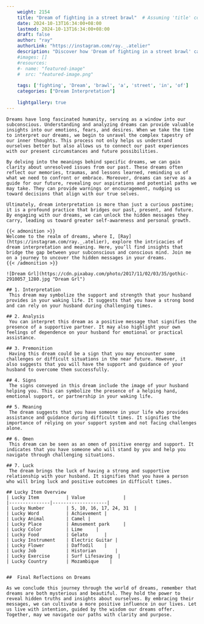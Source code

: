 ```yaml
---
    weight: 2154
    title: "Dream of fighting in a street brawl"  # Assuming 'title' column exists
    date: 2024-10-13T16:34:00+08:00
    lastmod: 2024-10-13T16:34:00+08:00
    draft: false
    author: "ray"
    authorLink: "https://instagram.com/ray._.atelier"
    description: "Discover how 'Dream of fighting in a street brawl' can interpret your future and uncover its significant meanings in your life."
    #images: []
    #resources:
    #- name: "featured-image"
    #  src: "featured-image.png"
    
    tags: ['fighting', 'Dream', 'brawl', 'a', 'street', 'in', 'of']
    categories: ["Dream Interpretation"]
    
    lightgallery: true
---
```

    
    Dreams have long fascinated humanity, serving as a window into our subconscious. Understanding and analyzing dreams can provide valuable insights into our emotions, fears, and desires. When we take the time to interpret our dreams, we begin to unravel the complex tapestry of our inner thoughts. This process not only helps us understand ourselves better but also allows us to connect our past experiences with our present circumstances and future possibilities.
    
    By delving into the meanings behind specific dreams, we can gain clarity about unresolved issues from our past. These dreams often reflect our memories, traumas, and lessons learned, reminding us of what we need to confront or embrace. Moreover, dreams can serve as a guide for our future, revealing our aspirations and potential paths we may take. They can provide warnings or encouragement, nudging us toward decisions that align with our true selves.
    
    Ultimately, dream interpretation is more than just a curious pastime; it is a profound practice that bridges our past, present, and future. By engaging with our dreams, we can unlock the hidden messages they carry, leading us toward greater self-awareness and personal growth.
    
    {{< admonition >}}
    Welcome to the realm of dreams, where I, [Ray](https://instagram.com/ray._.atelier), explore the intricacies of dream interpretation and meaning. Here, you’ll find insights that bridge the gap between your subconscious and conscious mind. Join me on a journey to uncover the hidden messages in your dreams.
    {{< /admonition >}}
    
    ![Dream Grl](https://cdn.pixabay.com/photo/2017/11/02/03/35/gothic-2910057_1280.jpg "Dream Grl")
    
    ## 1. Interpretation
     This dream may symbolize the support and strength that your husband provides in your waking life. It suggests that you have a strong bond and can rely on your husband during challenging times.
    
    ## 2. Analysis
     You can interpret this dream as a positive message that signifies the presence of a supportive partner. It may also highlight your own feelings of dependence on your husband for emotional or practical assistance.
    
    ## 3. Premonition
     Having this dream could be a sign that you may encounter some challenges or difficult situations in the near future. However, it also suggests that you will have the support and guidance of your husband to overcome them successfully.
    
    ## 4. Signs
     The signs conveyed in this dream include the image of your husband helping you. This can symbolize the presence of a helping hand, emotional support, or partnership in your waking life.
    
    ## 5. Meaning
     The dream suggests that you have someone in your life who provides assistance and guidance during difficult times. It signifies the importance of relying on your support system and not facing challenges alone.
    
    ## 6. Omen
     This dream can be seen as an omen of positive energy and support. It indicates that you have someone who will stand by you and help you navigate through challenging situations.
    
    ## 7. Luck
     The dream brings the luck of having a strong and supportive relationship with your husband. It signifies that you have a person who will bring luck and positive outcomes in difficult times.
    
    ## Lucky Item Overview
    | Lucky Item          | Value              |
    |---------------|--------------------|
    | Lucky Number        | 5, 10, 16, 17, 24, 31  |
    | Lucky Word          | Achievement |
    | Lucky Animal        | Camel |
    | Lucky Place         | Amusement park     |
    | Lucky Color         | Lime     |
    | Lucky Food          | Gelato      |
    | Lucky Instrument    | Electric Guitar |
    | Lucky Flower        | Daffodil    |
    | Lucky Job           | Historian       |
    | Lucky Exercise      | Surf Lifesaving  |
    | Lucky Country       | Mozambique    |
    
    
    ##  Final Reflections on Dreams
    
    As we conclude this journey through the world of dreams, remember that dreams are both mysterious and beautiful. They hold the power to reveal hidden truths and insights about ourselves. By embracing their messages, we can cultivate a more positive influence in our lives. Let us live with intention, guided by the wisdom our dreams offer. Together, may we navigate our paths with clarity and purpose.
    